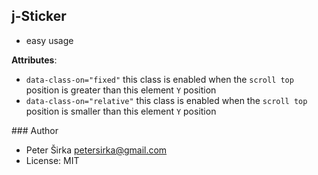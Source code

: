 ## j-Sticker

- easy usage

__Attributes__:

- `data-class-on="fixed"` this class is enabled when the `scroll top` position is greater than this element `Y` position
- `data-class-on="relative"` this class is enabled when the `scroll top` position is smaller than this element `Y` position

### Author

- Peter Širka <petersirka@gmail.com>
- License: MIT